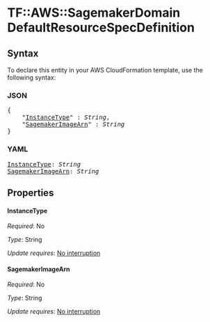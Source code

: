 # TF::AWS::SagemakerDomain DefaultResourceSpecDefinition

## Syntax

To declare this entity in your AWS CloudFormation template, use the following syntax:

### JSON

<pre>
{
    "<a href="#instancetype" title="InstanceType">InstanceType</a>" : <i>String</i>,
    "<a href="#sagemakerimagearn" title="SagemakerImageArn">SagemakerImageArn</a>" : <i>String</i>
}
</pre>

### YAML

<pre>
<a href="#instancetype" title="InstanceType">InstanceType</a>: <i>String</i>
<a href="#sagemakerimagearn" title="SagemakerImageArn">SagemakerImageArn</a>: <i>String</i>
</pre>

## Properties

#### InstanceType

_Required_: No

_Type_: String

_Update requires_: [No interruption](https://docs.aws.amazon.com/AWSCloudFormation/latest/UserGuide/using-cfn-updating-stacks-update-behaviors.html#update-no-interrupt)

#### SagemakerImageArn

_Required_: No

_Type_: String

_Update requires_: [No interruption](https://docs.aws.amazon.com/AWSCloudFormation/latest/UserGuide/using-cfn-updating-stacks-update-behaviors.html#update-no-interrupt)

